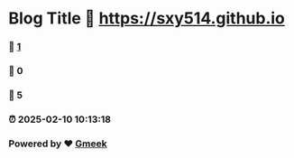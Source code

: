 # Blog Title :link: https://sxy514.github.io 
### :page_facing_up: [1](https://sxy514.github.io/tag.html) 
### :speech_balloon: 0 
### :hibiscus: 5 
### :alarm_clock: 2025-02-10 10:13:18 
### Powered by :heart: [Gmeek](https://github.com/Meekdai/Gmeek)
